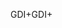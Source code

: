 <span data-ttu-id="32b5f-101">GDI+</span><span class="sxs-lookup"><span data-stu-id="32b5f-101">GDI+</span></span>